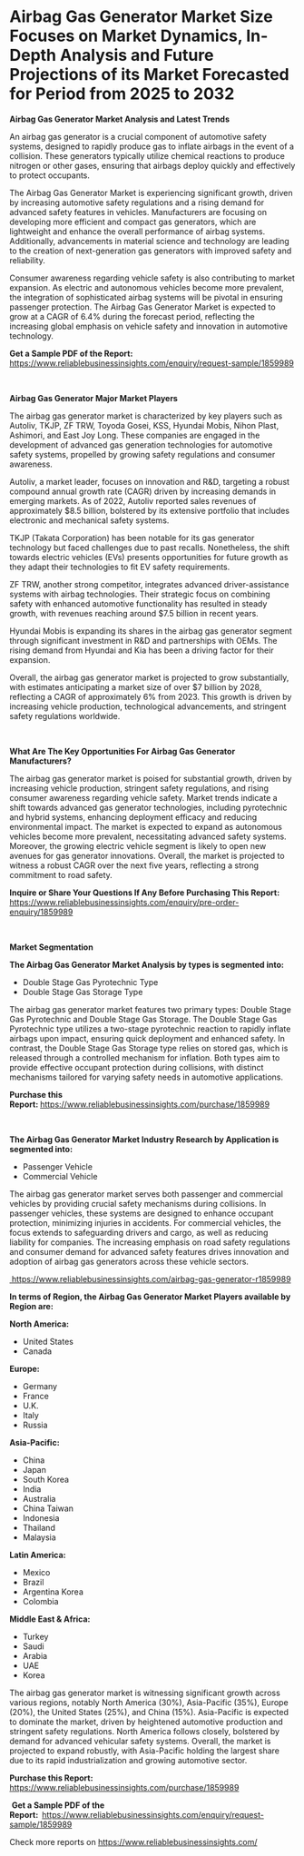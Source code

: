 <p><h1>Airbag Gas Generator Market Size Focuses on Market Dynamics, In-Depth Analysis and Future Projections of its Market Forecasted for Period from 2025 to 2032</h1></p><p><strong>Airbag Gas Generator Market Analysis and Latest Trends</strong></p>
<p><p>An airbag gas generator is a crucial component of automotive safety systems, designed to rapidly produce gas to inflate airbags in the event of a collision. These generators typically utilize chemical reactions to produce nitrogen or other gases, ensuring that airbags deploy quickly and effectively to protect occupants.</p><p>The Airbag Gas Generator Market is experiencing significant growth, driven by increasing automotive safety regulations and a rising demand for advanced safety features in vehicles. Manufacturers are focusing on developing more efficient and compact gas generators, which are lightweight and enhance the overall performance of airbag systems. Additionally, advancements in material science and technology are leading to the creation of next-generation gas generators with improved safety and reliability.</p><p>Consumer awareness regarding vehicle safety is also contributing to market expansion. As electric and autonomous vehicles become more prevalent, the integration of sophisticated airbag systems will be pivotal in ensuring passenger protection. The Airbag Gas Generator Market is expected to grow at a CAGR of 6.4% during the forecast period, reflecting the increasing global emphasis on vehicle safety and innovation in automotive technology.</p></p>
<p><strong>Get a Sample PDF of the Report:&nbsp;</strong> <a href="https://www.reliablebusinessinsights.com/enquiry/request-sample/1859989?utm_campaign=2239&utm_medium=2&utm_source=Github&utm_content=ia&utm_term=30032025&utm_id=airbag-gas-generator">https://www.reliablebusinessinsights.com/enquiry/request-sample/1859989</a></p>
<p>&nbsp;</p>
<p><strong>Airbag Gas Generator Major Market Players</strong></p>
<p><p>The airbag gas generator market is characterized by key players such as Autoliv, TKJP, ZF TRW, Toyoda Gosei, KSS, Hyundai Mobis, Nihon Plast, Ashimori, and East Joy Long. These companies are engaged in the development of advanced gas generation technologies for automotive safety systems, propelled by growing safety regulations and consumer awareness.</p><p>Autoliv, a market leader, focuses on innovation and R&D, targeting a robust compound annual growth rate (CAGR) driven by increasing demands in emerging markets. As of 2022, Autoliv reported sales revenues of approximately $8.5 billion, bolstered by its extensive portfolio that includes electronic and mechanical safety systems.</p><p>TKJP (Takata Corporation) has been notable for its gas generator technology but faced challenges due to past recalls. Nonetheless, the shift towards electric vehicles (EVs) presents opportunities for future growth as they adapt their technologies to fit EV safety requirements.</p><p>ZF TRW, another strong competitor, integrates advanced driver-assistance systems with airbag technologies. Their strategic focus on combining safety with enhanced automotive functionality has resulted in steady growth, with revenues reaching around $7.5 billion in recent years.</p><p>Hyundai Mobis is expanding its shares in the airbag gas generator segment through significant investment in R&D and partnerships with OEMs. The rising demand from Hyundai and Kia has been a driving factor for their expansion.</p><p>Overall, the airbag gas generator market is projected to grow substantially, with estimates anticipating a market size of over $7 billion by 2028, reflecting a CAGR of approximately 6% from 2023. This growth is driven by increasing vehicle production, technological advancements, and stringent safety regulations worldwide.</p></p>
<p>&nbsp;</p>
<p><strong>What Are The Key Opportunities For Airbag Gas Generator Manufacturers?</strong></p>
<p><p>The airbag gas generator market is poised for substantial growth, driven by increasing vehicle production, stringent safety regulations, and rising consumer awareness regarding vehicle safety. Market trends indicate a shift towards advanced gas generator technologies, including pyrotechnic and hybrid systems, enhancing deployment efficacy and reducing environmental impact. The market is expected to expand as autonomous vehicles become more prevalent, necessitating advanced safety systems. Moreover, the growing electric vehicle segment is likely to open new avenues for gas generator innovations. Overall, the market is projected to witness a robust CAGR over the next five years, reflecting a strong commitment to road safety.</p></p>
<p><strong>Inquire or Share Your Questions If Any Before Purchasing This Report:</strong> <a href="https://www.reliablebusinessinsights.com/enquiry/pre-order-enquiry/1859989?utm_campaign=2239&utm_medium=2&utm_source=Github&utm_content=ia&utm_term=30032025&utm_id=airbag-gas-generator">https://www.reliablebusinessinsights.com/enquiry/pre-order-enquiry/1859989</a></p>
<p>&nbsp;</p>
<p><strong>Market Segmentation</strong></p>
<p><strong>The Airbag Gas Generator Market Analysis by types is segmented into:</strong></p>
<p><ul><li>Double Stage Gas Pyrotechnic Type</li><li>Double Stage Gas Storage Type</li></ul></p>
<p><p>The airbag gas generator market features two primary types: Double Stage Gas Pyrotechnic and Double Stage Gas Storage. The Double Stage Gas Pyrotechnic type utilizes a two-stage pyrotechnic reaction to rapidly inflate airbags upon impact, ensuring quick deployment and enhanced safety. In contrast, the Double Stage Gas Storage type relies on stored gas, which is released through a controlled mechanism for inflation. Both types aim to provide effective occupant protection during collisions, with distinct mechanisms tailored for varying safety needs in automotive applications.</p></p>
<p><strong>Purchase this Report:&nbsp;</strong><a href="https://www.reliablebusinessinsights.com/purchase/1859989?utm_campaign=2239&utm_medium=2&utm_source=Github&utm_content=ia&utm_term=30032025&utm_id=airbag-gas-generator">https://www.reliablebusinessinsights.com/purchase/1859989</a></p>
<p>&nbsp;</p>
<p><strong>The Airbag Gas Generator Market Industry Research by Application is segmented into:</strong></p>
<p><ul><li>Passenger Vehicle</li><li>Commercial Vehicle</li></ul></p>
<p><p>The airbag gas generator market serves both passenger and commercial vehicles by providing crucial safety mechanisms during collisions. In passenger vehicles, these systems are designed to enhance occupant protection, minimizing injuries in accidents. For commercial vehicles, the focus extends to safeguarding drivers and cargo, as well as reducing liability for companies. The increasing emphasis on road safety regulations and consumer demand for advanced safety features drives innovation and adoption of airbag gas generators across these vehicle sectors.</p></p>
<p><a href="https://www.reliablebusinessinsights.com/airbag-gas-generator-r1859989?utm_campaign=2239&utm_medium=2&utm_source=Github&utm_content=ia&utm_term=30032025&utm_id=airbag-gas-generator">&nbsp;https://www.reliablebusinessinsights.com/airbag-gas-generator-r1859989</a></p>
<p><strong>In terms of Region, the Airbag Gas Generator Market Players available by Region are:</strong></p>
<p>
    <p> <strong> North America: </strong>
        <ul>
            <li>United States</li>
            <li>Canada</li>
        </ul>
        </p> 
    <p> <strong> Europe: </strong>
        <ul>
            <li>Germany</li>
            <li>France</li>
            <li>U.K.</li>
            <li>Italy</li>
            <li>Russia</li>
        </ul>
        </p> 
    <p> <strong> Asia-Pacific: </strong>
        <ul>
            <li>China</li>
            <li>Japan</li>
            <li>South Korea</li>
            <li>India</li>
            <li>Australia</li>
            <li>China Taiwan</li>
            <li>Indonesia</li>
            <li>Thailand</li>
            <li>Malaysia</li>
        </ul>
        </p> 
    <p> <strong> Latin America: </strong>
        <ul>
            <li>Mexico</li>
            <li>Brazil</li>
            <li>Argentina Korea</li>
            <li>Colombia</li>
        </ul>
        </p> 
    <p> <strong> Middle East & Africa: </strong>
        <ul>
            <li>Turkey</li>
            <li>Saudi</li>
            <li>Arabia</li>
            <li>UAE</li>
            <li>Korea</li>
        </ul>
    </p>
    </p>
<p><p>The airbag gas generator market is witnessing significant growth across various regions, notably North America (30%), Asia-Pacific (35%), Europe (20%), the United States (25%), and China (15%). Asia-Pacific is expected to dominate the market, driven by heightened automotive production and stringent safety regulations. North America follows closely, bolstered by demand for advanced vehicular safety systems. Overall, the market is projected to expand robustly, with Asia-Pacific holding the largest share due to its rapid industrialization and growing automotive sector.</p></p>
<p><strong>Purchase this Report: </strong><a href="https://www.reliablebusinessinsights.com/purchase/1859989?utm_campaign=2239&utm_medium=2&utm_source=Github&utm_content=ia&utm_term=30032025&utm_id=airbag-gas-generator">https://www.reliablebusinessinsights.com/purchase/1859989</a></p>
<p>&nbsp;<strong>Get a Sample PDF of the Report:&nbsp;&nbsp;</strong><a href="https://www.reliablebusinessinsights.com/enquiry/request-sample/1859989?utm_campaign=2239&utm_medium=2&utm_source=Github&utm_content=ia&utm_term=30032025&utm_id=airbag-gas-generator">https://www.reliablebusinessinsights.com/enquiry/request-sample/1859989</a></p>
<p><strong></strong></p>
<p>Check more reports on <a href="https://www.reliablebusinessinsights.com/?utm_campaign=2239&utm_medium=2&utm_source=Github&utm_content=ia&utm_term=30032025&utm_id=airbag-gas-generator">https://www.reliablebusinessinsights.com/</a></p>